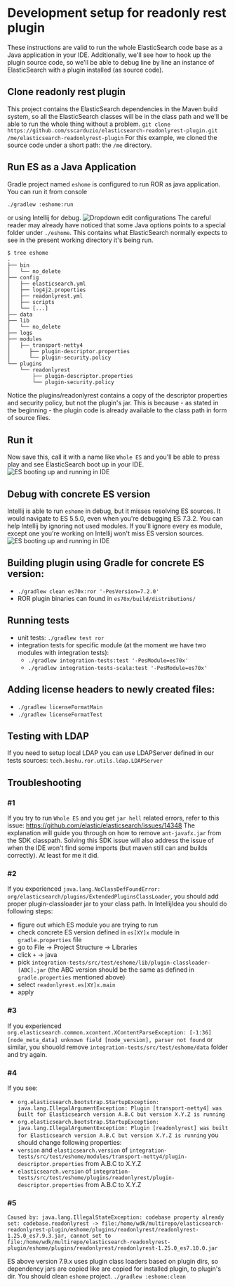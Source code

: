 # Development setup for readonly rest plugin
These instructions are valid to run the whole ElasticSearch code base as a Java application in your IDE. Additionally, we'll see how to hook up the plugin source code, so we'll be able to debug line by line an instance of ElasticSearch with a plugin installed (as source code).
## Clone readonly rest plugin
This project contains the ElasticSearch dependencies in the Maven build system, so all the ElasticSearch classes will be in the class path and we'll be able to run the whole thing without a problem.
`git clone https://github.com/sscarduzio/elasticsearch-readonlyrest-plugin.git /me/elasticsearch-readonlyrest-plugin`
For this example, we cloned the source code under a short path: the `/me` directory.
## Run ES as a Java Application
Gradle project named `eshome` is configured to run ROR as java application. You can run it from console
```bash
./gradlew :eshome:run
```
or using Intellij for debug. ![Dropdown edit configurations](https://i.imgur.com/KiFSyD9.png)
The careful reader may already have noticed that some Java options points to a special folder under `./eshome`. This contains what ElasticSearch normally expects to see in the present working directory it's being run.

```
$ tree eshome
.
├── bin
│   └── no_delete
├── config
│   ├── elasticsearch.yml
│   ├── log4j2.properties
│   ├── readonlyrest.yml
│   ├── scripts
│   └── [...]
├── data
├── lib
│   └── no_delete
├── logs
├── modules
│   ├── transport-netty4
│      ├── plugin-descriptor.properties
│      └── plugin-security.policy
└── plugins
    └── readonlyrest
        ├── plugin-descriptor.properties
        └── plugin-security.policy
```
Notice the plugins/readonlyrest contains a copy of the descriptor properties and security policy, but not the plugin's jar. This is because - as stated in the beginning - the plugin code is already available to the class path in form of source files.
## Run it
Now save this, call it with a name like `Whole ES` and you'll be able to press play and see ElasticSearch boot up in your IDE.
![ES booting up and running in IDE](https://i.imgur.com/A4DfsWZ.png)
## Debug with concrete ES version
Intellij is able to run `eshome` in debug, but it misses resolving ES sources.
It would navigate to ES 5.5.0, even when you're debugging ES 7.3.2.
You can help Intellij by ignoring not used modules.
If you'll ignore every es module, except one you're working on Intellij won't miss ES version sources.
![ES booting up and running in IDE](https://i.imgur.com/s32SaI8.png) 
## Building plugin using Gradle for concrete ES version:
* `./gradlew clean es70x:ror '-PesVersion=7.2.0'` 
* ROR plugin binaries can found in `es70x/build/distributions/`
## Running tests
* unit tests: `./gradlew test ror`
* integration tests for specific module (at the moment we have two modules with integration tests): 
  * `./gradlew integration-tests:test '-PesModule=es70x'` 
  * `./gradlew integration-tests-scala:test '-PesModule=es70x'`
## Adding license headers to newly created files:
* `./gradlew licenseFormatMain`
* `./gradlew licenseFormatTest`
## Testing with LDAP
If you need to setup local LDAP you can use LDAPServer defined in our tests sources: `tech.beshu.ror.utils.ldap.LDAPServer`
## Troubleshooting
### #1 
If you try to run `Whole ES` and you get `jar hell` related errors, refer to this issue: https://github.com/elastic/elasticsearch/issues/14348 The explanation will guide you through on how to remove `ant-javafx.jar` from the SDK classpath.
Solving this SDK issue will also address the issue of when the IDE won't find some imports (but maven still can and builds correctly). At least for me it did.
### #2
If you experienced `java.lang.NoClassDefFoundError: org/elasticsearch/plugins/ExtendedPluginsClassLoader`, you should add proper plugin-classloader jar to your class path. In IntellijIdea you should do following steps:
* figure out which ES module you are trying to run
* check concrete ES version defined in `es[XY]x` module in `gradle.properties` file
* go to File -> Project Structure -> Libraries
* click `+` -> java
* pick `integration-tests/src/test/eshome/lib/plugin-classloader-[ABC].jar` (the ABC version should be the same as defined in `gradle.properties` mentioned above)
* select `readonlyrest.es[XY]x.main`
* apply
### #3
If you experienced `org.elasticsearch.common.xcontent.XContentParseException: [-1:36] [node_meta_data] unknown field [node_version], parser not found` or similar, you shouold remove `integration-tests/src/test/eshome/data` folder and try again.
### #4
If you see:
* `org.elasticsearch.bootstrap.StartupException: java.lang.IllegalArgumentException: Plugin [transport-netty4] was built for Elasticsearch version A.B.C but version X.Y.Z is running`
* `org.elasticsearch.bootstrap.StartupException: java.lang.IllegalArgumentException: Plugin [readonlyrest] was built for Elasticsearch version A.B.C but version X.Y.Z is running`
you should change following properties:
* `version` and `elasticsearch.version` of `integration-tests/src/test/eshome/modules/transport-netty4/plugin-descriptor.properties` from A.B.C to X.Y.Z
* `elasticsearch.version` of `integration-tests/src/test/eshome/plugins/readonlyrest/plugin-descriptor.properties` from A.B.C to X.Y.Z
### #5
```
Caused by: java.lang.IllegalStateException: codebase property already set: codebase.readonlyrest -> file:/home/wdk/multirepo/elasticsearch-readonlyrest-plugin/eshome/plugins/readonlyrest/readonlyrest-1.25.0_es7.9.3.jar, cannot set to file:/home/wdk/multirepo/elasticsearch-readonlyrest-plugin/eshome/plugins/readonlyrest/readonlyrest-1.25.0_es7.10.0.jar
```
ES above version 7.9.x uses plugin class loaders based on plugin dirs, so dependency jars are copied like are copied for installed plugin, to plugin's dir. You should clean `eshome` project.
`./gradlew :eshome:clean`
